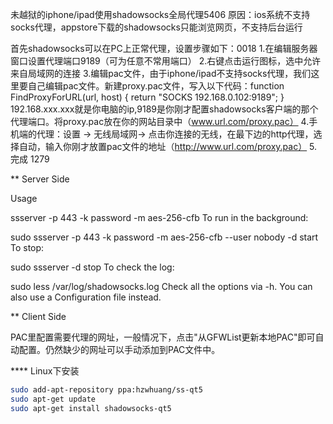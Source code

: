 未越狱的iphone/ipad使用shadowsocks全局代理5406
原因：ios系统不支持socks代理，appstore下载的shadowsocks只能浏览网页，不支持后台运行

首先shadowsocks可以在PC上正常代理，设置步骤如下：0018
1.在编辑服务器窗口设置代理端口9189（可为任意不常用端口）
2.右键点击运行图标，选中允许来自局域网的连接
3.编辑pac文件，由于iphone/ipad不支持socks代理，我们这里要自己编辑pac文件。新建proxy.pac文件，写入以下代码：function FindProxyForURL(url, host) { return "SOCKS 192.168.0.102:9189"; }
192.168.xxx.xxx就是你电脑的ip,9189是你刚才配置shadowsocks客户端的那个代理端口。将proxy.pac放在你的网站目录中（www.url.com/proxy.pac）
4.手机端的代理：设置 -> 无线局域网-> 点击你连接的无线，在最下边的http代理，选择自动，输入你刚才放置pac文件的地址（http://www.url.com/proxy.pac）
5.完成
1279

** Server Side

Usage

ssserver -p 443 -k password -m aes-256-cfb
To run in the background:

sudo ssserver -p 443 -k password -m aes-256-cfb --user nobody -d start
To stop:

sudo ssserver -d stop
To check the log:

sudo less /var/log/shadowsocks.log
Check all the options via -h. You can also use a Configuration file instead.

** Client Side

PAC里配置需要代理的网址，一般情况下，点击"从GFWList更新本地PAC"即可自动配置。仍然缺少的网址可以手动添加到PAC文件中。

**** Linux下安装

```bash
sudo add-apt-repository ppa:hzwhuang/ss-qt5
sudo apt-get update
sudo apt-get install shadowsocks-qt5
```